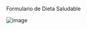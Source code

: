 Formulario de Dieta Saludable

![image](https://github.com/Albert00012/DietaSaludable/assets/132966091/379aed73-1738-4b40-9778-21a0293e1602)
